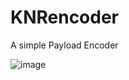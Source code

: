 # KNRencoder
A simple Payload Encoder

![image](https://user-images.githubusercontent.com/80456435/112117734-a9f15500-8be1-11eb-902d-708f9da35d98.png)


